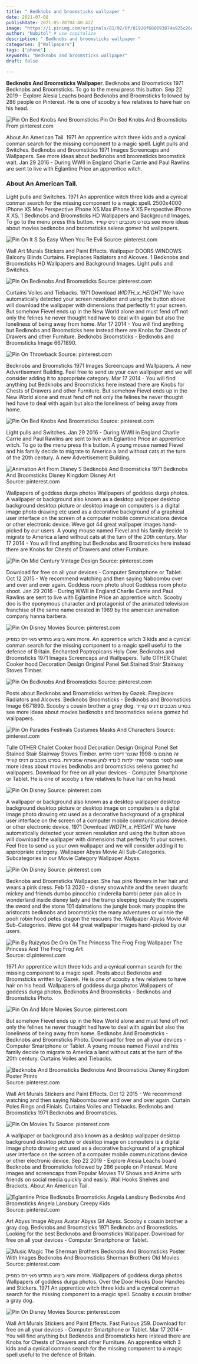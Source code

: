 ```yaml
---
title: " Bedknobs and broomsticks wallpaper "
date: 2021-07-08
publishDate: 2021-05-28T04:40:42Z
image: "https://i.pinimg.com/originals/81/92/0f/81920f680693874a925c26a8cfd45be2.jpg"
author: "Nubitol" # use capitalize
description: " Bedknobs and broomsticks wallpaper "
categories: ["Wallpapers"]
tags: ["phone"]
keywords: "Bedknobs and broomsticks wallpaper"
draft: false

---
```



**Bedknobs And Broomsticks Wallpaper**. Bedknobs and Broomsticks 1971 Bedknobs and Broomsticks. To go to the menu press this button. Sep 22 2019 - Explore Alesia Leachs board Bedknobs and Broomsticks followed by 286 people on Pinterest. He is one of scooby s few relatives to have hair on his head.

![Pin On Bed Knobs And Broomsticks](https://i.pinimg.com/originals/c9/b4/47/c9b44712040545a53907a2560b8e78e3.jpg "Pin On Bed Knobs And Broomsticks")
Pin On Bed Knobs And Broomsticks From pinterest.com


About An American Tail. 1971 An apprentice witch three kids and a cynical conman search for the missing component to a magic spell. Light pulls and Switches. Bedknobs and Broomsticks 1971 Images Screencaps and Wallpapers. See more ideas about bedknobs and broomsticks broomstick walt. Jan 29 2016 - During WWII in England Charlie Carrie and Paul Rawlins are sent to live with Eglantine Price an apprentice witch.

### About An American Tail.

Light pulls and Switches. 1971 An apprentice witch three kids and a cynical conman search for the missing component to a magic spell. 2500x4000 iPhone XS Max Perspective iPhone XS Max iPhone X XS Perspective iPhone X XS. 1 Bedknobs and Broomsticks HD Wallpapers and Background Images. To go to the menu press this button. בסרט מככבים דניס קווייד see more ideas about movies bedknobs and broomsticks selena gomez hd wallpapers.


![Pin On It S So Easy When You Re Evil](https://i.pinimg.com/originals/3a/f4/93/3af4938d5b4902a3bd586ff07a354cce.jpg "Pin On It S So Easy When You Re Evil")
Source: pinterest.com

Wall Art Murals Stickers and Paint Effects. Wallpaper DOORS WINDOWS Balcony Blinds Curtains. Fireplaces Radiators and Alcoves. 1 Bedknobs and Broomsticks HD Wallpapers and Background Images. Light pulls and Switches.

![Pin On Bedknobs And Broomsticks](https://i.pinimg.com/564x/72/24/1f/72241f396e1be21f558d59d60a4c281d.jpg "Pin On Bedknobs And Broomsticks")
Source: pinterest.com

Curtains Voiles and Tiebacks. 1971 Download _WIDTH_x_HEIGHT_ We have automatically detected your screen resolution and using the button above will download the wallpaper with dimensions that perfectly fit your screen. But somehow Fievel ends up in the New World alone and must fend off not only the felines he never thought hed have to deal with again but also the loneliness of being away from home. Mar 17 2014 - You will find anything but Bedknobs and Broomsticks here instead there are Knobs for Chests of Drawers and other Furniture. Bedknobs Broomsticks - Bedknobs and Broomsticks Image 6671890.

![Pin On Throwback](https://i.pinimg.com/originals/03/2c/12/032c1235e4cf4a6de8031b5ee6429c9a.jpg "Pin On Throwback")
Source: pinterest.com

Bedknobs and Broomsticks 1971 Images Screencaps and Wallpapers. A new Advertisement Building. Feel free to send us your own wallpaper and we will consider adding it to appropriate category. Mar 17 2014 - You will find anything but Bedknobs and Broomsticks here instead there are Knobs for Chests of Drawers and other Furniture. But somehow Fievel ends up in the New World alone and must fend off not only the felines he never thought hed have to deal with again but also the loneliness of being away from home.

![Pin On Bed Knobs And Broomsticks](https://i.pinimg.com/originals/c9/b4/47/c9b44712040545a53907a2560b8e78e3.jpg "Pin On Bed Knobs And Broomsticks")
Source: pinterest.com

Light pulls and Switches. Jan 29 2016 - During WWII in England Charlie Carrie and Paul Rawlins are sent to live with Eglantine Price an apprentice witch. To go to the menu press this button. A young mouse named Fievel and his family decide to migrate to America a land without cats at the turn of the 20th century. A new Advertisement Building.

![Animation Art From Disney S Bedknobs And Broomsticks 1971 Bedknobs And Broomsticks Disney Kingdom Disney Art](http://images5.fanpop.com/image/photos/30900000/Bedknobs-And-Broomsticks-bedknobs-and-broomsticks-30970158-1499-992.jpg "Animation Art From Disney S Bedknobs And Broomsticks 1971 Bedknobs And Broomsticks Disney Kingdom Disney Art")
Source: pinterest.com

Wallpapers of goddess durga photos Wallpapers of goddess durga photos. A wallpaper or background also known as a desktop wallpaper desktop background desktop picture or desktop image on computers is a digital image photo drawing etc used as a decorative background of a graphical user interface on the screen of a computer mobile communications device or other electronic device. Weve got 44 great wallpaper images hand-picked by our users. A young mouse named Fievel and his family decide to migrate to America a land without cats at the turn of the 20th century. Mar 17 2014 - You will find anything but Bedknobs and Broomsticks here instead there are Knobs for Chests of Drawers and other Furniture.

![Pin On Mid Century Vintage Design](https://i.pinimg.com/originals/a9/62/9f/a9629f86f7876ff72a5475e62b01111a.jpg "Pin On Mid Century Vintage Design")
Source: pinterest.com

Download for free on all your devices - Computer Smartphone or Tablet. Oct 12 2015 - We recommend watching and then saying Naboombu over and over and over again. Goddess room photo shoot Goddess room photo shoot. Jan 29 2016 - During WWII in England Charlie Carrie and Paul Rawlins are sent to live with Eglantine Price an apprentice witch. Scooby doo is the eponymous character and protagonist of the animated television franchise of the same name created in 1969 by the american animation company hanna barbera.

![Pin On Disney Movies](https://i.pinimg.com/originals/8e/cc/cb/8ecccbe80a5a9b0c2766109d859cc919.png "Pin On Disney Movies")
Source: pinterest.com

והוא ביצוע מחדש מאיירס כמפיק more. An apprentice witch 3 kids and a cynical conman search for the missing component to a magic spell useful to the defence of Britain. Enchanted Poptropicans Holy Cow. Bedknobs and Broomsticks 1971 Images Screencaps and Wallpapers. Tulle OTHER Chalet Cooker hood Decoration Design Original Panel Set Stained Stair Stairway Stoves Timber.

![Pin On Bedknobs And Broomsticks](https://i.pinimg.com/originals/55/0b/eb/550beb23d272d3024a2dbcc1bc634ffd.jpg "Pin On Bedknobs And Broomsticks")
Source: pinterest.com

Posts about Bedknobs and Broomsticks written by Gazek. Fireplaces Radiators and Alcoves. Bedknobs Broomsticks - Bedknobs and Broomsticks Image 6671890. Scooby s cousin brother a gray dog. בסרט מככבים דניס קווייד see more ideas about movies bedknobs and broomsticks selena gomez hd wallpapers.

![Pin On Parades Festivals Costumes Masks And Characters](https://i.pinimg.com/originals/36/80/5b/36805bbb8f9c0d4b43807699b17b999d.jpg "Pin On Parades Festivals Costumes Masks And Characters")
Source: pinterest.com

Tulle OTHER Chalet Cooker hood Decoration Design Original Panel Set Stained Stair Stairway Stoves Timber. זה מהמם מ-1998 שנוצר דיסני חידוש לספר מסופר שתי ילדות לינדזי לוהן ואותה שמכירות. בסרט מככבים דניס קווייד see more ideas about movies bedknobs and broomsticks selena gomez hd wallpapers. Download for free on all your devices - Computer Smartphone or Tablet. He is one of scooby s few relatives to have hair on his head.

![Pin On Disney](https://i.pinimg.com/originals/cd/fe/0c/cdfe0c789a4f167ae93695c5fcbeb5d0.jpg "Pin On Disney")
Source: pinterest.com

A wallpaper or background also known as a desktop wallpaper desktop background desktop picture or desktop image on computers is a digital image photo drawing etc used as a decorative background of a graphical user interface on the screen of a computer mobile communications device or other electronic device. 1971 Download _WIDTH_x_HEIGHT_ We have automatically detected your screen resolution and using the button above will download the wallpaper with dimensions that perfectly fit your screen. Feel free to send us your own wallpaper and we will consider adding it to appropriate category. Wallpaper Abyss Movie All Sub-Categories. Subcategories in our Movie Category Wallpaper Abyss.

![Pin On Disney](https://i.pinimg.com/originals/e7/4e/09/e74e09a3e68764ead2d4a04887189050.jpg "Pin On Disney")
Source: pinterest.com

Bedknobs and Broomsticks Wallpaper. She has pink flowers in her hair and wears a pink dress. Feb 13 2020 - disney snowwhite and the seven dwarfs mickey and friends dumbo pinocchio cinderella bambi peter pan alice in wonderland inside disney lady and the tramp sleeping beauty the muppets the sword and the stone 101 dalmations the jungle book mary poppins the aristocats bedknobs and broomsticks the many adventures or winnie the pooh robin hood petes dragon the rescuers the. Wallpaper Abyss Movie All Sub-Categories. Weve got 44 great wallpaper images hand-picked by our users.

![Pin By Ruizytos De Oro On The Princess The Frog Frog Wallpaper The Princess And The Frog Frog Art](https://i.pinimg.com/originals/47/df/f2/47dff2edb52737e0158c0bf8ee1c4092.jpg "Pin By Ruizytos De Oro On The Princess The Frog Frog Wallpaper The Princess And The Frog Frog Art")
Source: cl.pinterest.com

1971 An apprentice witch three kids and a cynical conman search for the missing component to a magic spell. Posts about Bedknobs and Broomsticks written by Gazek. He is one of scooby s few relatives to have hair on his head. Wallpapers of goddess durga photos Wallpapers of goddess durga photos. Bedknobs And Broomsticks - Bedknobs and Broomsticks Photo.

![Pin On And More Movies](https://i.pinimg.com/originals/a8/0e/77/a80e770f6063f60fae03326ff53729c1.jpg "Pin On And More Movies")
Source: pinterest.com

But somehow Fievel ends up in the New World alone and must fend off not only the felines he never thought hed have to deal with again but also the loneliness of being away from home. Bedknobs And Broomsticks - Bedknobs and Broomsticks Photo. Download for free on all your devices - Computer Smartphone or Tablet. A young mouse named Fievel and his family decide to migrate to America a land without cats at the turn of the 20th century. Curtains Voiles and Tiebacks.

![Bedknobs And Broomsticks Bedknobs And Broomsticks Disney Kingdom Poster Prints](https://i.pinimg.com/originals/69/5a/3d/695a3ddfd854a9ec393d16c09ddac109.jpg "Bedknobs And Broomsticks Bedknobs And Broomsticks Disney Kingdom Poster Prints")
Source: pinterest.com

Wall Art Murals Stickers and Paint Effects. Oct 12 2015 - We recommend watching and then saying Naboombu over and over and over again. Curtain Poles Rings and Finials. Curtains Voiles and Tiebacks. Bedknobs and Broomsticks 1971 Bedknobs and Broomsticks.

![Pin On Movies Tv](https://i.pinimg.com/originals/9b/a5/72/9ba572ec157fef6bf846f1d4bef86c1e.jpg "Pin On Movies Tv")
Source: pinterest.com

A wallpaper or background also known as a desktop wallpaper desktop background desktop picture or desktop image on computers is a digital image photo drawing etc used as a decorative background of a graphical user interface on the screen of a computer mobile communications device or other electronic device. Sep 22 2019 - Explore Alesia Leachs board Bedknobs and Broomsticks followed by 286 people on Pinterest. More images and screencaps from Popular Movies TV Shows and Anime with friends on social media quickly and easily. Wall Hooks Shelves and Brackets. About An American Tail.

![Eglantine Price Bedknobs Broomsticks Angela Lansbury Bedknobs And Broomsticks Angela Lansbury Creepy Kids](https://i.pinimg.com/originals/6d/fb/eb/6dfbebbd62df0ffb63513165dd313dd4.jpg "Eglantine Price Bedknobs Broomsticks Angela Lansbury Bedknobs And Broomsticks Angela Lansbury Creepy Kids")
Source: pinterest.com

Art Abyss Image Abyss Avatar Abyss Gif Abyss. Scooby s cousin brother a gray dog. Bedknobs and Broomsticks 1971 Bedknobs and Broomsticks. Looking for the best Bedknobs and Broomsticks Wallpaper. Download for free on all your devices - Computer Smartphone or Tablet.

![Music Magic The Sherman Brothers Bedknobs And Broomsticks Poster With Images Bedknobs And Broomsticks Sherman Brothers Old Movies](https://i.pinimg.com/474x/17/3f/81/173f81a2ae44ab452c8c1bdca7c42957.jpg "Music Magic The Sherman Brothers Bedknobs And Broomsticks Poster With Images Bedknobs And Broomsticks Sherman Brothers Old Movies")
Source: pinterest.com

והוא ביצוע מחדש מאיירס כמפיק more. Wallpapers of goddess durga photos Wallpapers of goddess durga photos. Over the Door Hooks Door Handles and Stickers. 1971 An apprentice witch three kids and a cynical conman search for the missing component to a magic spell. Scooby s cousin brother a gray dog.

![Pin On Disney Movies](https://i.pinimg.com/originals/81/92/0f/81920f680693874a925c26a8cfd45be2.jpg "Pin On Disney Movies")
Source: pinterest.com

Wall Art Murals Stickers and Paint Effects. Fast Furious 259. Download for free on all your devices - Computer Smartphone or Tablet. Mar 17 2014 - You will find anything but Bedknobs and Broomsticks here instead there are Knobs for Chests of Drawers and other Furniture. An apprentice witch 3 kids and a cynical conman search for the missing component to a magic spell useful to the defence of Britain.


